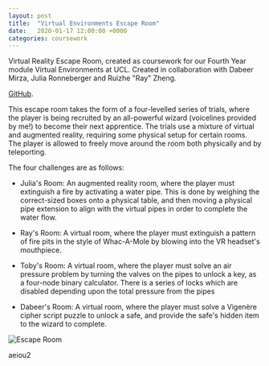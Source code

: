 ```yaml
---
layout: post
title:  "Virtual Environments Escape Room"
date:   2020-01-17 12:00:00 +0000
categories: coursework
---
```


Virtual Reality Escape Room, created as coursework for our Fourth Year module Virtual Environments at UCL. Created in collaboration with Dabeer Mirza, Julia Ronneberger and Ruizhe "Ray" Zheng.

[GitHub][virtual-environments].

This escape room takes the form of a four-levelled series of trials, where the player is being recruited by an all-powerful wizard (voicelines provided by me!) to become their next apprentice. The trials use a mixture of virtual and augmented reality, requiring some physical setup for certain rooms. The player is allowed to freely move around the room both physically and by teleporting.

The four challenges are as follows:

- Julia's Room: An augmented reality room, where the player must extinguish a fire by activating a water pipe. This is done by weighing the correct-sized boxes onto a physical table, and then moving a physical pipe extension to align with the virtual pipes in order to complete the water flow.

- Ray's Room: A virtual room, where the player must extinguish a pattern of fire pits in the style of Whac-A-Mole by blowing into the VR headset's mouthpiece.

- Toby's Room: A virtual room, where the player must solve an air pressure problem by turning the valves on the pipes to unlock a key, as a four-node binary calculator. There is a series of locks which are disabled depending upon the total pressure from the pipes

- Dabeer's Room: A virtual room, where the player must solve a Vigenère cipher script puzzle to unlock a safe, and provide the safe's hidden item to the wizard to complete.

![Escape Room](../../../../img/VE_Escape_Room.png "The four trials of our Escape Room.")

aeiou2

[virtual-environments]: https://github.com/Doberman0/Virtual-Environments